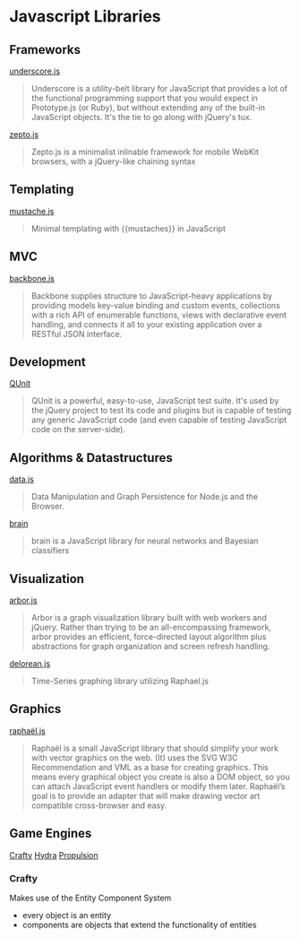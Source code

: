 # Javascript Libraries #

## Frameworks ##

[underscore.js](https://github.com/documentcloud/underscore/)

> Underscore is a utility-belt library for JavaScript that provides a lot of the functional programming support that you would expect in Prototype.js (or Ruby), but without extending any of the built-in JavaScript objects. It's the tie to go along with jQuery's tux.

[zepto.js](https://github.com/madrobby/zepto) 

> Zepto.js is a minimalist inlinable framework for mobile WebKit browsers, with a jQuery-like chaining syntax

## Templating ##

[mustache.js](https://github.com/janl/mustache.js)

> Minimal templating with {{mustaches}} in JavaScript

## MVC ##

[backbone.js](https://github.com/documentcloud/backbone)

> Backbone supplies structure to JavaScript-heavy applications by providing models key-value binding and custom events, collections with a rich API of enumerable functions, views with declarative event handling, and connects it all to your existing application over a RESTful JSON interface.

## Development ##

[QUnit](http://docs.jquery.com/Qunit)

> QUnit is a powerful, easy-to-use, JavaScript test suite. It's used by the jQuery project to test its code and plugins but is capable of testing any generic JavaScript code (and even capable of testing JavaScript code on the server-side).

## Algorithms & Datastructures

[data.js](http://substance.io/#michael/data-js)

> Data Manipulation and Graph Persistence for Node.js and the Browser.

[brain](http://harthur.github.com/brain/)

> brain is a JavaScript library for neural networks and Bayesian classifiers

## Visualization ##

[arbor.js]( http://arborjs.org)

> Arbor is a graph visualization library built with web workers and jQuery. Rather than trying to be an all-encompassing framework, arbor provides an efficient, force-directed layout algorithm plus abstractions for graph organization and screen refresh handling.

[delorean.js](https://github.com/jsmestad/delorean.js)

> Time-Series graphing library utilizing Raphael.js

## Graphics ##

[raphaël.js](https://github.com/DmitryBaranovskiy/raphael/)

> Raphaël is a small JavaScript library that should simplify your work with vector graphics on the web. (It) uses the SVG W3C Recommendation and VML as a base for creating graphics. This means every graphical object you create is also a DOM object, so you can attach JavaScript event handlers or modify them later. Raphaël’s goal is to provide an adapter that will make drawing vector art compatible cross-browser and easy.

## Game Engines #

[Crafty](https://github.com/louisstow/Crafty) 
[Hydra](https://github.com/aduros/hydra)
[Propulsion](https://github.com/calebh/Propulsion)

### Crafty ###

Makes use of the Entity Component System
- every object is an entity
- components are objects that extend the functionality of entities